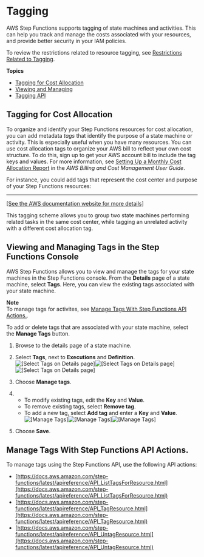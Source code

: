 # Tagging<a name="concepts-tagging"></a>

AWS Step Functions supports tagging of state machines and activities\. This can help you track and manage the costs associated with your resources, and provide better security in your IAM policies\.

To review the restrictions related to resource tagging, see [Restrictions Related to Tagging](limits.md#sfn-limits-tagging)\.

**Topics**
+ [Tagging for Cost Allocation](#tagging-cost)
+ [Viewing and Managing](#tagging-console)
+ [Tagging API](#tagging-api)

## Tagging for Cost Allocation<a name="tagging-cost"></a>

To organize and identify your Step Functions resources for cost allocation, you can add metadata *tags* that identify the purpose of a state machine or activity\. This is especially useful when you have many resources\. You can use cost allocation tags to organize your AWS bill to reflect your own cost structure\. To do this, sign up to get your AWS account bill to include the tag keys and values\. For more information, see [Setting Up a Monthly Cost Allocation Report](https://docs.aws.amazon.com/awsaccountbilling/latest/aboutv2/configurecostallocreport.html#allocation-report) in the *AWS Billing and Cost Management User Guide*\.

For instance, you could add tags that represent the cost center and purpose of your Step Functions resources:


****  
[\[See the AWS documentation website for more details\]](http://docs.aws.amazon.com/step-functions/latest/dg/concepts-tagging.html)

This tagging scheme allows you to group two state machines performing related tasks in the same cost center, while tagging an unrelated activity with a different cost allocation tag\.

## Viewing and Managing Tags in the Step Functions Console<a name="tagging-console"></a>

AWS Step Functions allows you to view and manage the tags for your state machines in the Step Functions console\. From the **Details** page of a state machine, select **Tags**\. Here, you can view the existing tags associated with your state machine\.

**Note**  
To manage tags for activites, see [Manage Tags With Step Functions API Actions\.](#tagging-api)\.

 To add or delete tags that are associated with your state machine, select the **Manage Tags** button\.

1. Browse to the details page of a state machine\.

1. Select **Tags**, next to **Executions** and **Definition**\.  
![\[Select Tags on Details page\]](http://docs.aws.amazon.com/step-functions/latest/dg/images/tagging-select-tab.png)![\[Select Tags on Details page\]](http://docs.aws.amazon.com/step-functions/latest/dg/)![\[Select Tags on Details page\]](http://docs.aws.amazon.com/step-functions/latest/dg/)

1. Choose **Manage tags**\.

1. 
   + To modify existing tags, edit the **Key** and **Value**\.
   + To remove existing tags, select **Remove tag**\.
   + To add a new tag, select **Add tag** and enter a **Key** and **Value**\.  
![\[Manage Tags\]](http://docs.aws.amazon.com/step-functions/latest/dg/images/tagging-manage.png)![\[Manage Tags\]](http://docs.aws.amazon.com/step-functions/latest/dg/)![\[Manage Tags\]](http://docs.aws.amazon.com/step-functions/latest/dg/)

1. Choose **Save**\.

## Manage Tags With Step Functions API Actions\.<a name="tagging-api"></a>

To manage tags using the Step Functions API, use the following API actions:
+ [https://docs.aws.amazon.com/step-functions/latest/apireference/API_ListTagsForResource.html](https://docs.aws.amazon.com/step-functions/latest/apireference/API_ListTagsForResource.html)
+ [https://docs.aws.amazon.com/step-functions/latest/apireference/API_TagResource.html](https://docs.aws.amazon.com/step-functions/latest/apireference/API_TagResource.html)
+ [https://docs.aws.amazon.com/step-functions/latest/apireference/API_UntagResource.html](https://docs.aws.amazon.com/step-functions/latest/apireference/API_UntagResource.html)